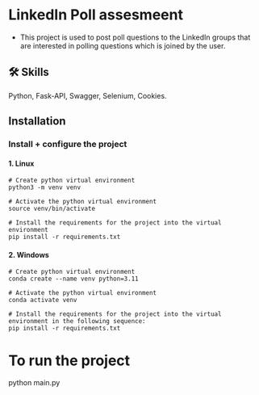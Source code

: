 # LinkedIn Poll assesmeent
- This project is used to post poll questions to the LinkedIn groups that are interested in polling questions which is joined by the user.

## 🛠 Skills
Python, Fask-API, Swagger, Selenium, Cookies.


## Installation

### Install + configure the project

#### 1. Linux
```
# Create python virtual environment
python3 -m venv venv

# Activate the python virtual environment
source venv/bin/activate

# Install the requirements for the project into the virtual environment
pip install -r requirements.txt
```
#### 2. Windows
```
# Create python virtual environment
conda create --name venv python=3.11

# Activate the python virtual environment
conda activate venv

# Install the requirements for the project into the virtual environment in the following sequence:
pip install -r requirements.txt
```

# To run the project
python main.py

